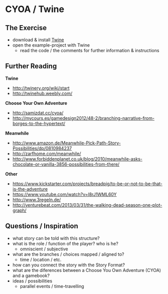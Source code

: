 # CYOA / Twine

## The Exercise

- download & install [Twine](http://twinery.org/)
- open the example-project with Twine
  - read the code / the comments for further information & instructions

## Further Reading

**Twine**

- http://twinery.org/wiki/start
- http://twinehub.weebly.com/

**Choose Your Own Adventure** 

- http://samizdat.cc/cyoa/
- http://mycours.es/gamedesign2012/48-2/branching-narrative-from-borges-to-the-hypertext/

**Meanwhile**

- http://www.amazon.de/Meanwhile-Pick-Path-Story-Possibilities/dp/0810984237
- http://zarfhome.com/meanwhile/
- http://www.forbiddenplanet.co.uk/blog/2010/meanwhile-asks-chocolate-or-vanilla-3856-possibilities-from-there/

**Other**

- https://www.kickstarter.com/projects/breadpig/to-be-or-not-to-be-that-is-the-adventure
- https://www.youtube.com/watch?v=l8rJ1WML60Y
- http://www.3regeln.de/
- http://venturebeat.com/2013/03/31/the-walking-dead-season-one-plot-graph/

## Questions / Inspiration

- what story can be told with this structure?
- what is the role / function of the player? who is he?
  - omniscient / subjective
- what are the branches / choices mapped / aligned to?
  - time / location / etc.
- how can you connect the story with the Story Format?
- what are the diferences between a Choose You Own Adventure (CYOA) and a gamebook?
- ideas / possibilities
  - parallel events / time-travelling
